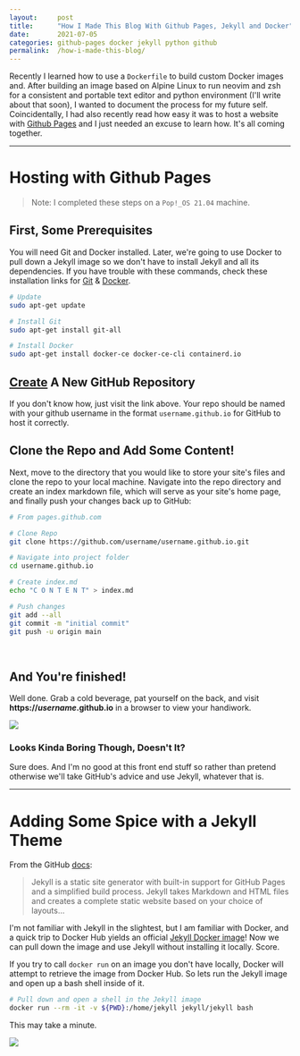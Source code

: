 ```yaml
---
layout:     post
title:      "How I Made This Blog With Github Pages, Jekyll and Docker"
date:       2021-07-05
categories: github-pages docker jekyll python github
permalink:  /how-i-made-this-blog/
---
```


Recently I learned how to use a `Dockerfile` to build custom Docker images and. After building an image based on Alpine Linux to run neovim and zsh for a consistent and portable text editor and python environment (I'll write about that soon), I wanted to document the process for my future self. Coincidentally, I had also recently read how easy it was to host a website with [Github Pages](https://pages.github.com/) and I just needed an excuse to learn how. It's all coming together.

---

# Hosting with Github Pages

> Note: I completed these steps on a `Pop!_OS 21.04` machine.

## First, Some Prerequisites
You will need Git and Docker installed. Later, we're going to use Docker to pull down a Jekyll image so we don't have to install Jekyll and all its dependencies. If you have trouble with these commands, check these installation links for [Git](https://github.com/git-guides/install-git) & [Docker](https://docs.docker.com/engine/install).

``` bash
# Update
sudo apt-get update

# Install Git
sudo apt-get install git-all

# Install Docker
sudo apt-get install docker-ce docker-ce-cli containerd.io
```

## [Create](https://docs.github.com/en/get-started/quickstart/create-a-repo) A New GitHub Repository
If you don't know how, just visit the link above. Your repo should be named with your github username in the format `username.github.io` for GitHub to host it correctly.

## Clone the Repo and Add Some Content!
Next, move to the directory that you would like to store your site's files and clone the repo to your local machine. Navigate into the repo directory and create an index markdown file, which will serve as your site's home page, and finally push your changes back up to GitHub:

``` bash
# From pages.github.com

# Clone Repo
git clone https://github.com/username/username.github.io.git

# Navigate into project folder
cd username.github.io

# Create index.md
echo "C O N T E N T" > index.md

# Push changes
git add --all
git commit -m "initial commit"
git push -u origin main
```

<br />

## And You're finished!
Well done. Grab a cold beverage, pat yourself on the back, and visit **https://_username_.github.io** in a browser to view your handiwork.
 
<img src="{{ site.url }}/assets/images/content.jpg" />

### Looks Kinda Boring Though, Doesn't It?
Sure does. And I'm no good at this front end stuff so rather than pretend otherwise we'll take GitHub's advice and use Jekyll, whatever that is.

---

# Adding Some Spice with a Jekyll Theme

From the GitHub [docs](https://docs.github.com/en/pages/setting-up-a-github-pages-site-with-jekyll/about-github-pages-and-jekyll):

> Jekyll is a static site generator with built-in support for GitHub Pages and a simplified build process. Jekyll takes Markdown and HTML files and creates a complete static website based on your choice of layouts...

I'm not familiar with Jekyll in the slightest, but I am familiar with Docker, and a quick trip to Docker Hub yields an official [Jekyll Docker image](https://hub.docker.com/r/jekyll/jekyll)! Now we can pull down the image and use Jekyll without installing it locally. Score.

If you try to call `docker run` on an image you don't have locally, Docker will attempt to retrieve the image from Docker Hub. So lets run the Jekyll image and open up a bash shell inside of it.

``` bash
# Pull down and open a shell in the Jekyll image
docker run --rm -it -v ${PWD}:/home/jekyll jekyll/jekyll bash
```

This may take a minute.

<img src="{{ site.url }}/assets/images/docker.gif" />
